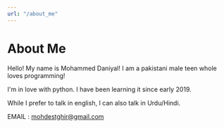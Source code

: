 ```yaml
---
url: "/about_me"
---
```


# About Me

Hello! My name is Mohammed Daniyal! I am a pakistani male teen
whole loves programming!

I'm in love with python. I have been learning it since early 2019.

While I prefer to talk in english, I can also talk in Urdu/Hindi.

EMAIL : mohdestghir@gmail.com